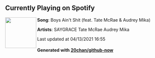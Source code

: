 ## Currently Playing on Spotify

[<img align="left" width="100" src="https://i.scdn.co/image/ab67616d00001e02d5a76dd9e9d8eef40459caeb">](https://open.spotify.com/album/3TFb8Wpl3qV4Gh9H94XiRZ)

**Song**: Boys Ain't Shit (feat. Tate McRae & Audrey Mika)

**Artists**: SAYGRACE Tate McRae Audrey Mika

Last updated at 04/13/2021 16:55

#### Generated with [20chan/github-now](https://github.com/20chan/github-now)